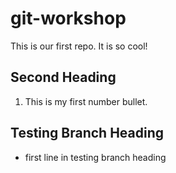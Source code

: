 # git-workshop
This is our first repo.
It is so cool!
## Second Heading
1. This is my first number bullet.
## Testing Branch Heading
- first line in testing branch heading